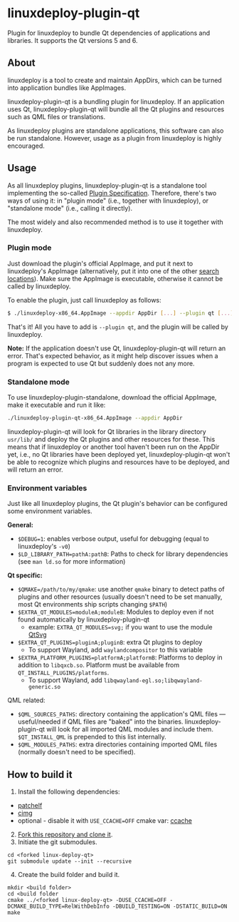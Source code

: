 # linuxdeploy-plugin-qt

Plugin for linuxdeploy to bundle Qt dependencies of applications and libraries. It supports the Qt versions 5 and 6.


## About

linuxdeploy is a tool to create and maintain AppDirs, which can be turned into application bundles like AppImages.

linuxdeploy-plugin-qt is a bundling plugin for linuxdeploy. If an application uses Qt, linuxdeploy-plugin-qt will bundle all the Qt plugins and resources such as QML files or translations.

As linuxdeploy plugins are standalone applications, this software can also be run standalone. However, usage as a plugin from linuxdeploy is highly encouraged.


## Usage

As all linuxdeploy plugins, linuxdeploy-plugin-qt is a standalone tool implementing the so-called [Plugin Specification](https://github.com/linuxdeploy/linuxdeploy/wiki/Plugin-system). Therefore, there's two ways of using it: in "plugin mode" (i.e., together with linuxdeploy), or "standalone mode" (i.e., calling it directly).

The most widely and also recommended method is to use it together with linuxdeploy.


### Plugin mode

Just download the plugin's official AppImage, and put it next to linuxdeploy's AppImage (alternatively, put it into one of the other [search locations](https://github.com/linuxdeploy/linuxdeploy/wiki/Plugin-system#plugin-discovery)). Make sure the AppImage is executable, otherwise it cannot be called by linuxdeploy.

To enable the plugin, just call linuxdeploy as follows:

```bash
$ ./linuxdeploy-x86_64.AppImage --appdir AppDir [...] --plugin qt [...]
```

That's it! All you have to add is `--plugin qt`, and the plugin will be called by linuxdeploy.

**Note:** If the application doesn't use Qt, linuxdeploy-plugin-qt will return an error. That's expected behavior, as it might help discover issues when a program is expected to use Qt but suddenly does not any more.


### Standalone mode

To use linuxdeploy-plugin-standalone, download the official AppImage, make it executable and run it like:

```bash
./linuxdeploy-plugin-qt-x86_64.AppImage --appdir AppDir
```

linuxdeploy-plugin-qt will look for Qt libraries in the library directory `usr/lib/` and deploy the Qt plugins and other resources for these. This means that if linuxdeploy or another tool haven't been run on the AppDir yet, i.e., no Qt libraries have been deployed yet, linuxdeploy-plugin-qt won't be able to recognize which plugins and resources have to be deployed, and will return an error.



### Environment variables

Just like all linuxdeploy plugins, the Qt plugin's behavior can be configured some environment variables.

**General:**
- `$DEBUG=1`: enables verbose output, useful for debugging (equal to linuxdeploy's `-v0`)
- `$LD_LIBRARY_PATH=pathA:pathB`: Paths to check for library dependencies (see `man ld.so` for more information)

**Qt specific:**
- `$QMAKE=/path/to/my/qmake`: use another `qmake` binary to detect paths of plugins and other resources (usually doesn't need to be set manually, most Qt environments ship scripts changing `$PATH`)
- `$EXTRA_QT_MODULES=moduleA;moduleB`: Modules to deploy even if not found automatically by linuxdeploy-plugin-qt
  - example: `EXTRA_QT_MODULES=svg;` if you want to use the module [QtSvg](https://doc.qt.io/qt-5/qtsvg-index.html)
- `$EXTRA_QT_PLUGINS=pluginA;pluginB`: extra Qt plugins to deploy
  - To support Wayland, add `waylandcompositor` to this variable
- `$EXTRA_PLATFORM_PLUGINS=platformA;platformB`: Platforms to deploy in addition to `libqxcb.so`. Platform must be available from `QT_INSTALL_PLUGINS/platforms`.
  - To support Wayland, add `libqwayland-egl.so;libqwayland-generic.so`

QML related:
- `$QML_SOURCES_PATHS`: directory containing the application's QML files — useful/needed if QML files are "baked" into the binaries. linuxdeploy-plugin-qt will look for all imported QML modules and include them. `$QT_INSTALL_QML` is prepended to this list internally.
- `$QML_MODULES_PATHS`: extra directories containing imported QML files (normally doesn't need to be specified).

## How to build it
1. Install the following dependencies:
- [patchelf](https://github.com/NixOS/patchelf)
- [cimg](https://cimg.eu/)
- optional - disable it with `USE_CCACHE=OFF` cmake var: [ccache](https://ccache.dev/)
2. [Fork this repository and clone it](https://docs.github.com/en/pull-requests/collaborating-with-pull-requests/working-with-forks/fork-a-repo).
3. Initiate the git submodules.
```
cd <forked linux-deploy-qt>
git submodule update --init --recursive
```
4. Create the build folder and build it.
```
mkdir <build folder>
cd <build folder
cmake ../<forked linux-deploy-qt> -DUSE_CCACHE=OFF -DCMAKE_BUILD_TYPE=RelWithDebInfo -DBUILD_TESTING=ON -DSTATIC_BUILD=ON
make
```
